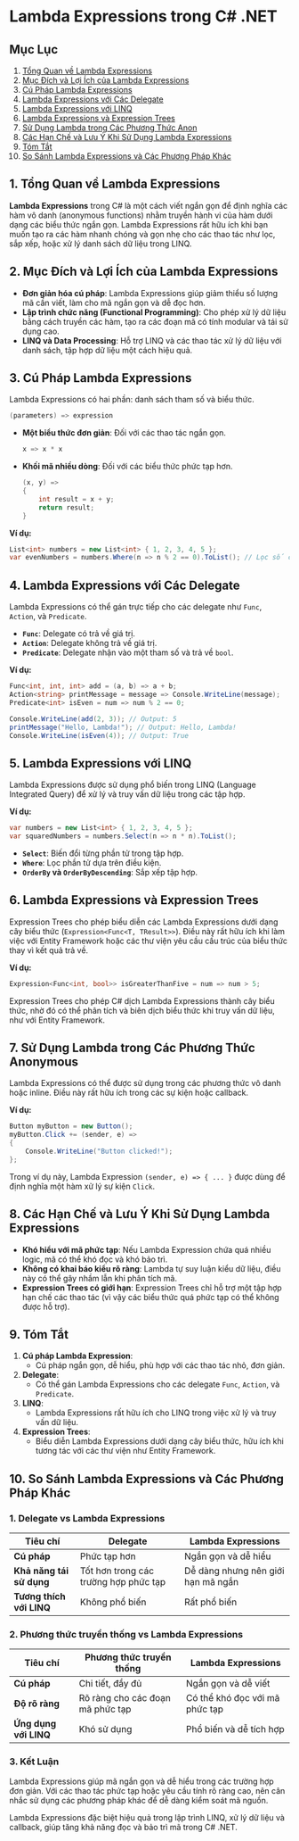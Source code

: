 # Lambda Expressions trong C# .NET

## Mục Lục

1. [Tổng Quan về Lambda Expressions](#1-tổng-quan-về-lambda-expressions)
2. [Mục Đích và Lợi Ích của Lambda Expressions](#2-mục-đích-và-lợi-ích-của-lambda-expressions)
3. [Cú Pháp Lambda Expressions](#3-cú-pháp-lambda-expressions)
4. [Lambda Expressions với Các Delegate](#4-lambda-expressions-với-các-delegate)
5. [Lambda Expressions với LINQ](#5-lambda-expressions-với-linq)
6. [Lambda Expressions và Expression Trees](#6-lambda-expressions-và-expression-trees)
7. [Sử Dụng Lambda trong Các Phương Thức Anon](#7-sử-dụng-lambda-trong-các-phương-thức-anonymous)
8. [Các Hạn Chế và Lưu Ý Khi Sử Dụng Lambda Expressions](#8-các-hạn-chế-và-lưu-ý-khi-sử-dụng-lambda-expressions)
9. [Tóm Tắt](#9-tóm-tắt)
10. [So Sánh Lambda Expressions và Các Phương Pháp Khác](#10-so-sánh-lambda-expressions-và-các-phương-pháp-khác)

## 1. Tổng Quan về Lambda Expressions

**Lambda Expressions** trong C# là một cách viết ngắn gọn để định nghĩa các hàm vô danh (anonymous functions) nhằm
truyền hành vi của hàm dưới dạng các biểu thức ngắn gọn. Lambda Expressions rất hữu ích khi bạn muốn tạo ra các hàm
nhanh chóng và gọn nhẹ cho các thao tác như lọc, sắp xếp, hoặc xử lý danh sách dữ liệu trong LINQ.

## 2. Mục Đích và Lợi Ích của Lambda Expressions

- **Đơn giản hóa cú pháp**: Lambda Expressions giúp giảm thiểu số lượng mã cần viết, làm cho mã ngắn gọn và dễ đọc hơn.
- **Lập trình chức năng (Functional Programming)**: Cho phép xử lý dữ liệu bằng cách truyền các hàm, tạo ra các đoạn mã
  có tính modular và tái sử dụng cao.
- **LINQ và Data Processing**: Hỗ trợ LINQ và các thao tác xử lý dữ liệu với danh sách, tập hợp dữ liệu một cách hiệu
  quả.

## 3. Cú Pháp Lambda Expressions

Lambda Expressions có hai phần: danh sách tham số và biểu thức.

```csharp
(parameters) => expression
```

- **Một biểu thức đơn giản**: Đối với các thao tác ngắn gọn.

  ```csharp
  x => x * x
  ```

- **Khối mã nhiều dòng**: Đối với các biểu thức phức tạp hơn.

  ```csharp
  (x, y) =>
  {
      int result = x + y;
      return result;
  }
  ```

**Ví dụ:**

```csharp
List<int> numbers = new List<int> { 1, 2, 3, 4, 5 };
var evenNumbers = numbers.Where(n => n % 2 == 0).ToList(); // Lọc số chẵn
```

## 4. Lambda Expressions với Các Delegate

Lambda Expressions có thể gán trực tiếp cho các delegate như `Func`, `Action`, và `Predicate`.

- **`Func`**: Delegate có trả về giá trị.
- **`Action`**: Delegate không trả về giá trị.
- **`Predicate`**: Delegate nhận vào một tham số và trả về `bool`.

**Ví dụ:**

```csharp
Func<int, int, int> add = (a, b) => a + b;
Action<string> printMessage = message => Console.WriteLine(message);
Predicate<int> isEven = num => num % 2 == 0;

Console.WriteLine(add(2, 3)); // Output: 5
printMessage("Hello, Lambda!"); // Output: Hello, Lambda!
Console.WriteLine(isEven(4)); // Output: True
```

## 5. Lambda Expressions với LINQ

Lambda Expressions được sử dụng phổ biến trong LINQ (Language Integrated Query) để xử lý và truy vấn dữ liệu trong các
tập hợp.

**Ví dụ:**

```csharp
var numbers = new List<int> { 1, 2, 3, 4, 5 };
var squaredNumbers = numbers.Select(n => n * n).ToList();
```

- **`Select`**: Biến đổi từng phần tử trong tập hợp.
- **`Where`**: Lọc phần tử dựa trên điều kiện.
- **`OrderBy` và `OrderByDescending`**: Sắp xếp tập hợp.

## 6. Lambda Expressions và Expression Trees

Expression Trees cho phép biểu diễn các Lambda Expressions dưới dạng cây biểu thức (`Expression<Func<T, TResult>>`).
Điều này rất hữu ích khi làm việc với Entity Framework hoặc các thư viện yêu cầu cấu trúc của biểu thức thay vì kết quả
trả về.

**Ví dụ:**

```csharp
Expression<Func<int, bool>> isGreaterThanFive = num => num > 5;
```

Expression Trees cho phép C# dịch Lambda Expressions thành cây biểu thức, nhờ đó có thể phân tích và biên dịch biểu thức
khi truy vấn dữ liệu, như với Entity Framework.

## 7. Sử Dụng Lambda trong Các Phương Thức Anonymous

Lambda Expressions có thể được sử dụng trong các phương thức vô danh hoặc inline. Điều này rất hữu ích trong các sự kiện
hoặc callback.

**Ví dụ:**

```csharp
Button myButton = new Button();
myButton.Click += (sender, e) =>
{
    Console.WriteLine("Button clicked!");
};
```

Trong ví dụ này, Lambda Expression `(sender, e) => { ... }` được dùng để định nghĩa một hàm xử lý sự kiện `Click`.

## 8. Các Hạn Chế và Lưu Ý Khi Sử Dụng Lambda Expressions

- **Khó hiểu với mã phức tạp**: Nếu Lambda Expression chứa quá nhiều logic, mã có thể khó đọc và khó bảo trì.
- **Không có khai báo kiểu rõ ràng**: Lambda tự suy luận kiểu dữ liệu, điều này có thể gây nhầm lẫn khi phân tích mã.
- **Expression Trees có giới hạn**: Expression Trees chỉ hỗ trợ một tập hợp hạn chế các thao tác (vì vậy các biểu thức
  quá phức tạp có thể không được hỗ trợ).

## 9. Tóm Tắt

1. **Cú pháp Lambda Expression**:
    - Cú pháp ngắn gọn, dễ hiểu, phù hợp với các thao tác nhỏ, đơn giản.
2. **Delegate**:
    - Có thể gán Lambda Expressions cho các delegate `Func`, `Action`, và `Predicate`.
3. **LINQ**:
    - Lambda Expressions rất hữu ích cho LINQ trong việc xử lý và truy vấn dữ liệu.
4. **Expression Trees**:
    - Biểu diễn Lambda Expressions dưới dạng cây biểu thức, hữu ích khi tương tác với các thư viện như Entity Framework.

## 10. So Sánh Lambda Expressions và Các Phương Pháp Khác

### 1. Delegate vs Lambda Expressions

| Tiêu chí                 | Delegate                              | Lambda Expressions                 |
|--------------------------|---------------------------------------|------------------------------------|
| **Cú pháp**              | Phức tạp hơn                          | Ngắn gọn và dễ hiểu                |
| **Khả năng tái sử dụng** | Tốt hơn trong các trường hợp phức tạp | Dễ dàng nhưng nên giới hạn mã ngắn |
| **Tương thích với LINQ** | Không phổ biến                        | Rất phổ biến                       |

### 2. Phương thức truyền thống vs Lambda Expressions

| Tiêu chí              | Phương thức truyền thống         | Lambda Expressions             |
|-----------------------|----------------------------------|--------------------------------|
| **Cú pháp**           | Chi tiết, đầy đủ                 | Ngắn gọn và dễ viết            |
| **Độ rõ ràng**        | Rõ ràng cho các đoạn mã phức tạp | Có thể khó đọc với mã phức tạp |
| **Ứng dụng với LINQ** | Khó sử dụng                      | Phổ biến và dễ tích hợp        |

### 3. Kết Luận

Lambda Expressions giúp mã ngắn gọn và dễ hiểu trong các trường hợp đơn giản. Với các thao tác phức tạp hoặc yêu cầu
tính rõ ràng cao, nên cân nhắc sử dụng các phương pháp khác để dễ dàng kiểm soát mã nguồn.

Lambda Expressions đặc biệt hiệu quả trong lập trình LINQ, xử lý dữ liệu và callback, giúp tăng khả năng đọc và bảo trì
mã trong C# .NET.

